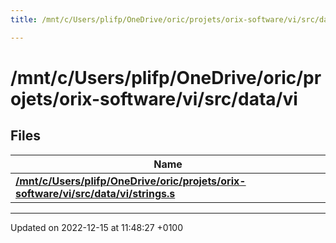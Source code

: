 ```yaml
---
title: /mnt/c/Users/plifp/OneDrive/oric/projets/orix-software/vi/src/data/vi

---
```


# /mnt/c/Users/plifp/OneDrive/oric/projets/orix-software/vi/src/data/vi



## Files

| Name           |
| -------------- |
| **[/mnt/c/Users/plifp/OneDrive/oric/projets/orix-software/vi/src/data/vi/strings.s](Files/strings_8s.md#file-strings.s)**  |






-------------------------------

Updated on 2022-12-15 at 11:48:27 +0100

